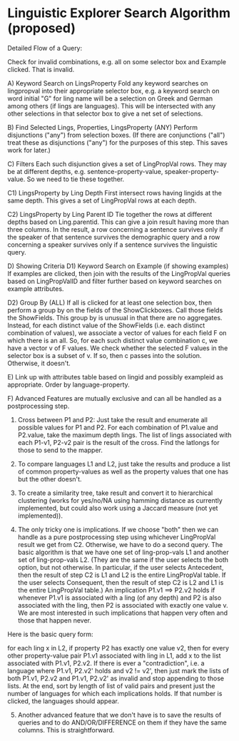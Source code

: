 Linguistic Explorer Search Algorithm (proposed)
===============================================

Detailed Flow of a Query:

Check for invalid combinations, e.g. all on some selector box and
Example clicked. That is invalid.

A) Keyword Search on LingsProperty
Fold any keyword searches on lingpropval into their appropriate selector box, e.g. a keyword search on word initial "G" for ling name will be a selection on Greek and German among others (if lings are languages). This will be intersected with any other selections in that selector box to give a net set of selections.

B) Find Selected Lings, Properties, LingsProperty (ANY)
Perform disjunctions ("any") from selection boxes. (If there are conjunctions ("all") treat these as disjunctions ("any") for the purposes of this step. This saves work for later.)

C) Filters
Each such disjunction gives a set of LingPropVal rows. They may be at different depths, e.g. sentence-property-value, speaker-property-value. So we need to tie these together.

C1) LingsProperty by Ling Depth
First intersect rows having lingids at the same depth. This gives a set of LingPropVal rows at each depth.

C2) LingsProperty by Ling Parent ID
Tie together the rows at different depths based on Ling.parentid. This can give a join result having more than three columns. In the result, a row concerning a sentence survives only if the speaker of that sentence survives the demographic query and a row concerning a speaker survives only if a sentence survives the linguistic query.

D) Showing Criteria
D1) Keyword Search on Example (if showing examples)
If examples are clicked, then join with the results of the LingPropVal queries based on LingPropValID and filter further based on keyword searches on example attributes.

D2) Group By (ALL)
If all is clicked for at least one selection box, then perform a group by on the fields of the ShowClickboxes. Call those fields the ShowFields. This group by is unusual in that there are no aggregates. Instead, for each distinct value of the ShowFields (i.e. each
distinct combination of values), we associate a vector of values for each field F on which there is an all. So, for each such distinct value combination c, we have a vector v of F values. We check whether the selected F values in the selector box is a subset of v. If so, then c passes into the solution. Otherwise, it doesn't.

E) Link up with attributes table based on lingid and possibly exampleid as appropriate. Order by language-property.

F) Advanced Features are mutually exclusive and can all be handled as a postprocessing step.

1. Cross between P1 and P2:
Just take the result and enumerate all possible values for P1 and P2.
For each combination of P1.value and P2.value, take the maximum depth lings.
The list of lings associated with each P1-v1, P2-v2 pair is the result
of the cross.
Find the latlongs for those to send to the mapper.

2. To compare languages L1 and L2, just take the results and produce a list
of common property-values as well as the
property values that one has but the other doesn't.

3. To create a similarity tree, take result and convert it to hierarchical
clustering (works for yes/no/NA using hamming distance as currently
implemented, but
could also work using a Jaccard measure (not yet implemented)).

4. The only tricky one is implications. If we choose "both" then we can handle as a pure postprocessing step using whichever LingPropVal result we get from C2. Otherwise, we have to do a second query. The basic algorithm is that we have one set of ling-prop-vals L1 and another set of ling-prop-vals L2. (They are the same if the user selects the both option, but not otherwise. In particular, if the user selects Antecedent, then the result of step C2 is L1 and L2 is the entire LingPropVal table. If the user selects Consequent, then the result of step C2 is L2 and L1 is the entire LingPropVal table.) An implication P1.v1 ==> P2.v2 holds if whenever P1.v1 is associated with a ling (of any depth) and P2 is also associated with the ling, then P2 is associated with exactly one value v. We are most interested in such implications that happen very often and those that happen never. 

Here is the basic query form:

for each ling x in L2,
if property P2 has exactly one value v2, then for every other
property-value pair P1.v1 associated with ling in L1,
add x to the list associated with P1.v1, P2.v2.
If there is ever a "contradiction", i.e. a language where
P1.v1, P2.v2' holds and v2 != v2', then just mark the lists of both
P1.v1, P2.v2 and P1.v1, P2.v2' as
invalid and stop appending to those lists.
At the end, sort by length of list of valid
pairs and present just the number
of languages for which each implications holds.
If that number is clicked, the languages should appear.

5. Another advanced feature that we don't have is to save
the results of queries and to do AND/OR/DIFFERENCE on them
if they have the same columns.
This is straightforward.
